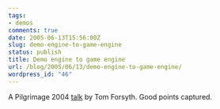 ```yaml
---
tags:
- demos
comments: true
date: 2005-06-13T15:56:00Z
slug: demo-engine-to-game-engine
status: publish
title: Demo engine to game engine
url: /blog/2005/06/13/demo-engine-to-game-engine/
wordpress_id: "46"
---
```


A Pilgrimage 2004 [talk](http://eelpi.gotdns.org/papers/demo_engine_to_game_engine.ppt.zip) by Tom Forsyth. Good points captured.
